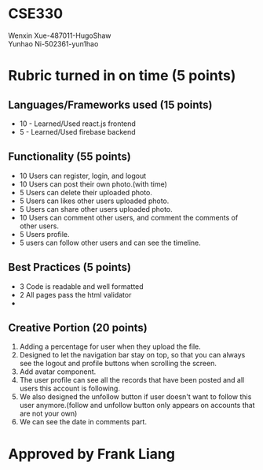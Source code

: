 # CSE330
Wenxin Xue-487011-HugoShaw <br>
Yunhao Ni-502361-yun1hao

# Rubric turned in on time (5 points)

## Languages/Frameworks used (15 points)
- 10 - Learned/Used react.js frontend
- 5 - Learned/Used firebase backend
## Functionality (55 points)
- 10 Users can register, login, and logout
- 10 Users can post their own photo.(with time)
- 5 Users can delete their uploaded photo. 
- 5 Users can likes other users uploaded photo.
- 5 Users can share other users uploaded photo.
- 10 Users can comment other users, and comment the comments of other users.
- 5 Users profile.
- 5 users can follow other users and can see the timeline.


## Best Practices (5 points)
- 3 Code is readable and well formatted
- 2 All pages pass the html validator
- 
## Creative Portion (20 points)
1. Adding a percentage for user when they upload the file.
2. Designed to let the navigation bar stay on top, so that you can always see the logout and profile buttons when scrolling the screen.
3. Add avatar component.
4. The user profile can see all the records that have been posted and all users this account is following.
5. We also designed the unfollow button if user doesn't want to follow this user anymore.(follow and unfollow button only appears on accounts that are not your own)
6. We can see the date in comments part.

# Approved by Frank Liang

